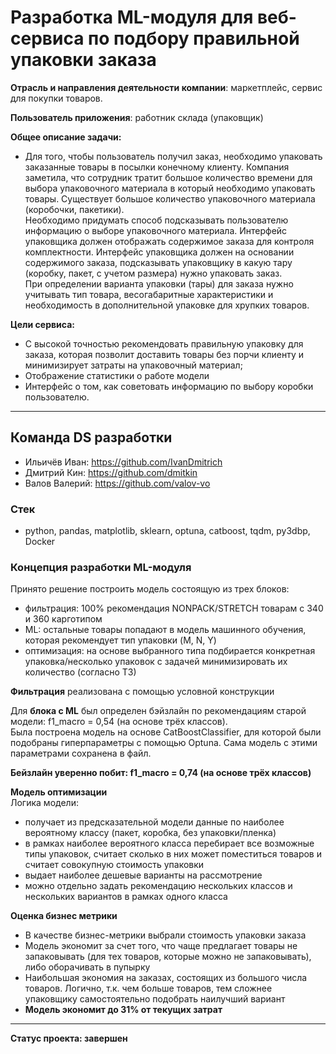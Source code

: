 # Разработка ML-модуля для веб-сервиса по подбору правильной упаковки заказа

**Отрасль и направления деятельности компании**: маркетплейс, сервис для покупки товаров.

**Пользователь приложения**: работник склада (упаковщик)

**Общее описание задачи:**

- Для того, чтобы пользователь получил заказ, необходимо упаковать заказанные товары в посылки конечному клиенту. Компания заметила, что сотрудник тратит большое количество времени для выбора упаковочного материала в который необходимо упаковать товары. Существует большое количество упаковочного материала (коробочки, пакетики). </br>Необходимо придумать способ подсказывать пользователю информацию о выборе упаковочного материала. Интерфейс упаковщика должен отображать содержимое заказа для контроля комплектности. Интерфейс упаковщика должен на основании содержимого заказа, подсказывать упаковщику в какую тару (коробку, пакет, с учетом размера) нужно упаковать заказ. </br>При определении варианта упаковки (тары) для заказа нужно учитывать тип товара, весогабаритные характеристики и необходимость в дополнительной упаковке для хрупких товаров.

**Цели сервиса:**

- С высокой точностью рекомендовать правильную упаковку для заказа, которая позволит доставить товары без порчи клиенту и минимизирует затраты на упаковочный материал;
- Отображение статистики о работе модели
- Интерфейс о том, как советовать информацию по выбору коробки пользователю.

****

## Команда DS разработки

- Ильичёв Иван: https://github.com/IvanDmitrich
- Дмитрий Кин: https://github.com/dmitkin
- Валов Валерий: https://github.com/valov-vo

### Cтек

- python, pandas, matplotlib, sklearn, optuna, catboost, tqdm, py3dbp, Docker 

### Концепция разработки ML-модуля

Принято решение построить модель состоящую из трех блоков: 

- фильтрация: 100% рекомендация NONPACK/STRETCH товарам с 340 и 360 карготипом
- ML: остальные товары попадают в модель машинного обучения, которая рекомендует тип упаковки (M, N, Y)
- оптимизация: на основе выбранного типа подбирается конкретная упаковка/несколько упаковок с задачей минимизировать их количество (согласно ТЗ)

**Фильтрация** реализована с помощью условной конструкции

Для **блока с ML** был определен бэйзлайн по рекомендациям старой модели: f1_macro = 0,54 (на основе трёх классов).</br>Была построена модель на основе CatBoostClassifier, для которой были подобраны гиперпараметры с помощью Optuna. Сама модель с этими параметрами сохранена в файл. 

**Бейзлайн уверенно побит: f1_macro = 0,74 (на основе трёх классов)**

**Модель оптимизации**
<br>Логика модели:
- получает из предсказательной модели данные по наиболее вероятному классу (пакет, коробка, без упаковки/пленка)
- в рамках наиболее вероятного класса перебирает все возможные типы упаковок, считает сколько в них может поместиться товаров и считает совокупную стоимость упаковки
- выдает наиболее дешевые варианты на рассмотрение
- можно отдельно задать рекомендацию нескольких классов и нескольких вариантов в рамках одного класса

**Оценка бизнес метрики**
* В качестве бизнес-метрики выбрали стоимость упаковки заказа
* Модель экономит за счет того, что чаще предлагает товары не запаковывать (для тех товаров, которые можно не запаковывать), либо оборачивать в пупырку
* Наибольшая экономия на заказах, состоящих из большого числа товаров. Логично, т.к. чем больше товаров, тем сложнее упаковщику самостоятельно подобрать наилучший вариант
* **Модель экономит до 31% от текущих затрат**
****
**Статус проекта: завершен**